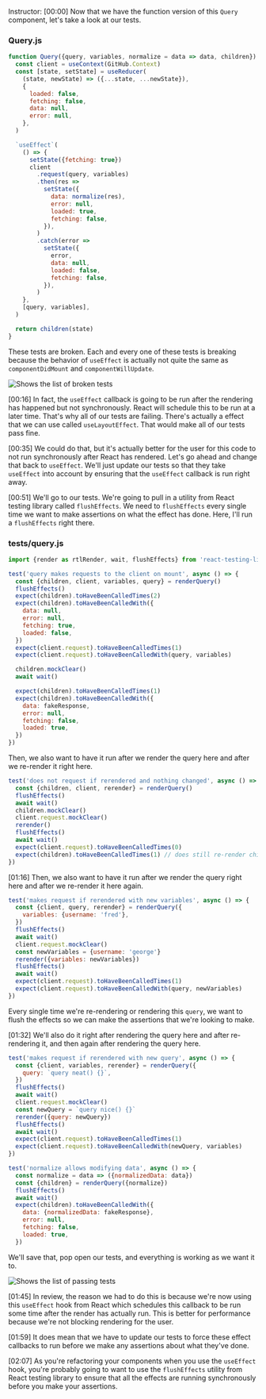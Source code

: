 Instructor: [00:00] Now that we have the function version of this `Query` component, let's take a look at our tests. 

### Query.js
```js
function Query({query, variables, normalize = data => data, children}) {
  const client = useContext(GitHub.Context)
  const [state, setState] = useReducer(
    (state, newState) => ({...state, ...newState}),
    {
      loaded: false,
      fetching: false,
      data: null,
      error: null,
    },
  )

  `useEffect`(
    () => {
      setState({fetching: true})
      client
        .request(query, variables)
        .then(res =>
          setState({
            data: normalize(res),
            error: null,
            loaded: true,
            fetching: false,
          }),
        )
        .catch(error =>
          setState({
            error,
            data: null,
            loaded: false,
            fetching: false,
          }),
        )
    },
    [query, variables],
  )

  return children(state)
}
```

These tests are broken. Each and every one of these tests is breaking because the behavior of `useEffect` is actually not quite the same as `componentDidMount` and `componentWillUpdate`.

![Shows the list of broken tests](https://res.cloudinary.com/dg3gyk0gu/image/upload/v1543803276/transcript-images/react-ensure-all-react-useeffect-effects-run-synchronously-in-tests-with-react-testing-library-broken-tests.png)

[00:16] In fact, the `useEffect` callback is going to be run after the rendering has happened but not synchronously. React will schedule this to be run at a later time. That's why all of our tests are failing. There's actually a effect that we can use called `useLayoutEffect`. That would make all of our tests pass fine.

[00:35] We could do that, but it's actually better for the user for this code to not run synchronously after React has rendered. Let's go ahead and change that back to `useEffect`. We'll just update our tests so that they take `useEffect` into account by ensuring that the `useEffect` callback is run right away.

[00:51] We'll go to our tests. We're going to pull in a utility from React testing library called `flushEffects`. We need to `flushEffects` every single time we want to make assertions on what the effect has done. Here, I'll run a `flushEffects` right there. 

### __tests__/query.js
```js
import {render as rtlRender, wait, flushEffects} from 'react-testing-library'

test('query makes requests to the client on mount', async () => {
  const {children, client, variables, query} = renderQuery()
  flushEffects()
  expect(children).toHaveBeenCalledTimes(2)
  expect(children).toHaveBeenCalledWith({
    data: null,
    error: null,
    fetching: true,
    loaded: false,
  })
  expect(client.request).toHaveBeenCalledTimes(1)
  expect(client.request).toHaveBeenCalledWith(query, variables)

  children.mockClear()
  await wait()

  expect(children).toHaveBeenCalledTimes(1)
  expect(children).toHaveBeenCalledWith({
    data: fakeResponse,
    error: null,
    fetching: false,
    loaded: true,
  })
})
```

Then, we also want to have it run after we render the query here and after we re-render it right here.

```js
test('does not request if rerendered and nothing changed', async () => {
  const {children, client, rerender} = renderQuery()
  flushEffects()
  await wait()
  children.mockClear()
  client.request.mockClear()
  rerender()
  flushEffects()
  await wait()
  expect(client.request).toHaveBeenCalledTimes(0)
  expect(children).toHaveBeenCalledTimes(1) // does still re-render children.
})
```

[01:16] Then, we also want to have it run after we render the query right here and after we re-render it here again. 

```js
test('makes request if rerendered with new variables', async () => {
  const {client, query, rerender} = renderQuery({
    variables: {username: 'fred'},
  })
  flushEffects()
  await wait()
  client.request.mockClear()
  const newVariables = {username: 'george'}
  rerender({variables: newVariables})
  flushEffects()
  await wait()
  expect(client.request).toHaveBeenCalledTimes(1)
  expect(client.request).toHaveBeenCalledWith(query, newVariables)
})
```

Every single time we're re-rendering or rendering this `query`, we want to flush the effects so we can make the assertions that we're looking to make.

[01:32] We'll also do it right after rendering the query here and after re-rendering it, and then again after rendering the query here.

```js
test('makes request if rerendered with new query', async () => {
  const {client, variables, rerender} = renderQuery({
    query: `query neat() {}`,
  })
  flushEffects()
  await wait()
  client.request.mockClear()
  const newQuery = `query nice() {}`
  rerender({query: newQuery})
  flushEffects()
  await wait()
  expect(client.request).toHaveBeenCalledTimes(1)
  expect(client.request).toHaveBeenCalledWith(newQuery, variables)
})

test('normalize allows modifying data', async () => {
  const normalize = data => ({normalizedData: data})
  const {children} = renderQuery({normalize})
  flushEffects()
  await wait()
  expect(children).toHaveBeenCalledWith({
    data: {normalizedData: fakeResponse},
    error: null,
    fetching: false,
    loaded: true,
  })
```

We'll save that, pop open our tests, and everything is working as we want it to.

![Shows the list of passing tests](https://res.cloudinary.com/dg3gyk0gu/image/upload/v1543803094/transcript-images/react-ensure-all-react-useeffect-effects-run-synchronously-in-tests-with-react-testing-library-passing-tests.png)

[01:45] In review, the reason we had to do this is because we're now using this `useEffect` hook from React which schedules this callback to be run some time after the render has actually run. This is better for performance because we're not blocking rendering for the user.

[01:59] It does mean that we have to update our tests to force these effect callbacks to run before we make any assertions about what they've done.

[02:07] As you're refactoring your components when you use the `useEffect` hook, you're probably going to want to use the `flushEffects` utility from React testing library to ensure that all the effects are running synchronously before you make your assertions.